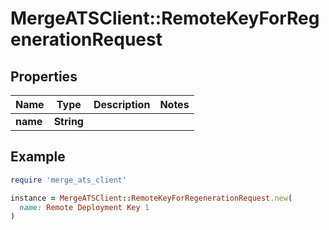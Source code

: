 # MergeATSClient::RemoteKeyForRegenerationRequest

## Properties

| Name | Type | Description | Notes |
| ---- | ---- | ----------- | ----- |
| **name** | **String** |  |  |

## Example

```ruby
require 'merge_ats_client'

instance = MergeATSClient::RemoteKeyForRegenerationRequest.new(
  name: Remote Deployment Key 1
)
```

